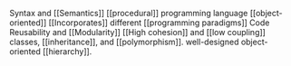 
Syntax and [[Semantics]]
[[procedural]] programming language
[[object-oriented]]
[[Incorporates]] different [[programming paradigms]]
Code Reusability and [[Modularity]]
[[High cohesion]] and [[low coupling]]
classes, [[inheritance]], and [[polymorphism]].
well-designed object-oriented [[hierarchy]].